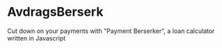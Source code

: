 # AvdragsBerserk
Cut down on your payments with "Payment Berserker",
a loan calculator written in Javascript
